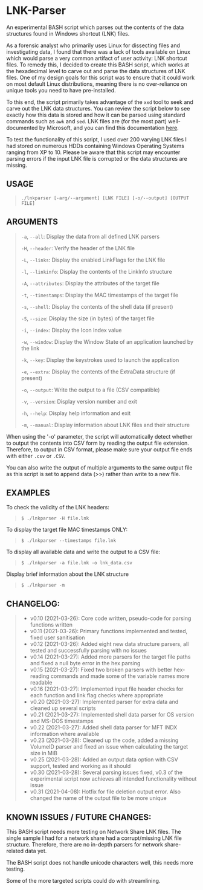 # LNK-Parser
An experimental BASH script which parses out the contents of the data structures found in Windows shortcut (LNK) files.

As a forensic analyst who primarily uses Linux for dissecting files and investigating data, I found that there was a lack of tools available on Linux which would parse a very common artifact of user activity: LNK shortcut files. To remedy this, I decided to create this BASH script, which works at the hexadecimal level to carve out and parse the data structures of LNK files. One of my design goals for this script was to ensure that it could work on most default Linux distributions, meaning there is no over-reliance on unique tools you need to have pre-installed. 

To this end, the script primarily takes advantage of the `xxd` tool to seek and carve out the LNK data structures. You can review the script below to see exactly how this data is stored and how it can be parsed using standard commands such as `awk` and `sed`. LNK files are (for the most part) well-documented by Microsoft, and you can find this documentation [here](https://docs.microsoft.com/en-us/openspecs/windows_protocols/ms-shllink).

To test the functionality of this script, I used over 200 varying LNK files I had stored on numerous HDDs containing Windows Operating Systems ranging from XP to 10. Please be aware that this script may encounter parsing errors if the input LNK file is corrupted or the data structures are missing.

## USAGE
> `./lnkparser [-arg/--argument] [LNK FILE] [-o/--output] [OUTPUT FILE]`

## ARGUMENTS

> `-a`, `--all`:        Display the data from all defined LNK parsers
> 
> `-H`, `--header`:     Verify the header of the LNK file
> 
> `-L`, `--links`:      Display the enabled LinkFlags for the LNK file
> 
> `-l`, `--linkinfo`:   Display the contents of the LinkInfo structure
> 
> `-A`, `--attributes`: Display the attributes of the target file
> 
> `-t`, `--timestamps`: Display the MAC timestamps of the target file
> 
> `-s`, `--shell`:      Display the contents of the shell data (if present)
> 
> `-S`, `--size`:       Display the size (in bytes) of the target file
> 
> `-i`, `--index`:      Display the Icon Index value
> 
> `-w`, `--window`:     Display the Window State of an application launched by the link
> 
> `-k`, `--key`:        Display the keystrokes used to launch the application
> 
> `-e`, `--extra`:      Display the contents of the ExtraData structure (if present)
> 
> `-o`, `--output`:     Write the output to a file (CSV compatible)
> 
> `-v`, `--version`:    Display version number and exit
> 
> `-h`, `--help`:       Display help information and exit
> 
> `-m`, `--manual`:     Display information about LNK files and their structure
        
When using the '-o' parameter, the script will automatically detect whether to output the contents into CSV form by reading the output file extension. Therefore, to output in CSV format, please make sure your output file ends with either `.csv` or `.CSV`.

You can also write the output of multiple arguments to the same output file as this script is set to append data (>>) rather than write to a new file.

## EXAMPLES

To check the validity of the LNK headers:
> `$ ./lnkparser -H file.lnk`

To display the target file MAC timestamps ONLY:
> `$ ./lnkparser --timestamps file.lnk`

To display all available data and write the output to a CSV file:
> `$ ./lnkparser -a file.lnk -o lnk_data.csv`

Display brief information about the LNK structure
> `$ ./lnkparser -m`

## CHANGELOG:
> * v0.10 (2021-03-26):  Core code written, pseudo-code for parsing functions written
> * v0.11 (2021-03-26):  Primary functions implemented and tested, fixed user sanitisation
> * v0.12 (2021-03-26):  Added eight new data structure parsers, all tested and successfully parsing with no issues
> * v0.14 (2021-03-27):  Added more parsers for the target file paths and fixed a null byte error in the hex parsing
> * v0.15 (2021-03-27):  Fixed two broken parsers with better hex-reading commands and made some of the variable names more readable
> * v0.16 (2021-03-27):  Implemented input file header checks for each function and link flag checks where appropriate
> * v0.20 (2021-03-27):  Implemented parser for extra data and cleaned up several scripts
> * v0.21 (2021-03-27):  Implemented shell data parser for OS version and MS-DOS timestamps
> * v0.22 (2021-03-27):  Added shell data parser for MFT INDX information where available
> * v0.23 (2021-03-28):  Cleaned up the code, added a missing VolumeID parser and fixed an issue when calculating the target size in MiB
> * v0.25 (2021-03-28):  Added an output data option with CSV support, tested and working as it should
> * v0.30 (2021-03-28):  Several parsing issues fixed, v0.3 of the experimental script now achieves all intended functionality without issue
> * v0.31 (2021-04-08):  Hotfix for file deletion output error. Also changed the name of the output file to be more unique

## KNOWN ISSUES / FUTURE CHANGES:

This BASH script needs more testing on Network Share LNK files. The single sample I had for a network share had a corrupt/missing LNK file structure. Therefore, there are no in-depth parsers for network share-related data yet.

The BASH script does not handle unicode characters well, this needs more testing.

Some of the more targeted scripts could do with streamlining.

